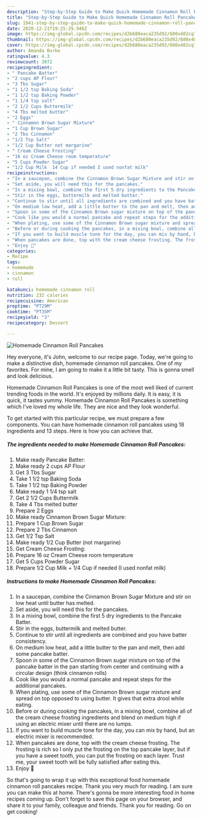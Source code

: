```yaml
---
description: "Step-by-Step Guide to Make Quick Homemade Cinnamon Roll Pancakes"
title: "Step-by-Step Guide to Make Quick Homemade Cinnamon Roll Pancakes"
slug: 1941-step-by-step-guide-to-make-quick-homemade-cinnamon-roll-pancakes
date: 2020-12-21T19:25:29.946Z
image: https://img-global.cpcdn.com/recipes/d2b680eaca235d92/680x482cq70/homemade-cinnamon-roll-pancakes-recipe-main-photo.jpg
thumbnail: https://img-global.cpcdn.com/recipes/d2b680eaca235d92/680x482cq70/homemade-cinnamon-roll-pancakes-recipe-main-photo.jpg
cover: https://img-global.cpcdn.com/recipes/d2b680eaca235d92/680x482cq70/homemade-cinnamon-roll-pancakes-recipe-main-photo.jpg
author: Amanda Burke
ratingvalue: 4.3
reviewcount: 3072
recipeingredient:
- " Pancake Batter"
- "2 cups AP Flour"
- "3 Tbs Sugar"
- "1 1/2 tsp Baking Soda"
- "1 1/2 tsp Baking Powder"
- "1 1/4 tsp salt"
- "2 1/2 Cups Buttermilk"
- "4 Tbs melted butter"
- "2 Eggs"
- " Cinnamon Brown Sugar Mixture"
- "1 Cup Brown Sugar"
- "2 Tbs Cinnamon"
- "1/2 Tsp Salt"
- "1/2 Cup Butter not margarine"
- " Cream Cheese Frosting"
- "16 oz Cream Cheese room temperature"
- "5 Cups Powder Sugar"
- "1/2 Cup Milk  14 Cup if needed I used nonfat milk"
recipeinstructions:
- "In a saucepan, combine the Cinnamon Brown Sugar Mixture and stir on low heat until butter has melted."
- "Set aside, you will need this for the pancakes."
- "In a mixing bowl, combine the first 5 dry ingredients to the Pancake Batter."
- "Stir in the eggs, buttermilk and melted butter."
- "Continue to stir until all ingredients are combined and you have batter consistency."
- "On medium low heat, add a little butter to the pan and melt, then add some pancake batter."
- "Spoon in some of the Cinnamon Brown sugar mixture on top of the pancake batter in the pan starting from center and continuing with a circular design (think cinnamon rolls)"
- "Cook like you would a normal pancake and repeat steps for the additional pancakes."
- "When plating, use some of the Cinnamon Brown sugar mixture and spread on top opposed to using butter. It gives that extra drool while eating."
- "Before or during cooking the pancakes, in a mixing bowl, combine all of the cream cheese frosting ingredients and blend on medium high if using an electric mixer until there are no lumps."
- "If you want to build muscle tone for the day, you can mix by hand, but an electric mixer is recommended."
- "When pancakes are done, top with the cream cheese frosting. The frosting is rich so I only put the frosting on the top pancake layer, but if you have a sweet tooth, you can put the frosting on each layer. Trust me, your sweet tooth will be fully satisfied after eating this."
- "Enjoy 🤪"
categories:
- Recipe
tags:
- homemade
- cinnamon
- roll

katakunci: homemade cinnamon roll 
nutrition: 232 calories
recipecuisine: American
preptime: "PT29M"
cooktime: "PT35M"
recipeyield: "3"
recipecategory: Dessert

---
```



![Homemade Cinnamon Roll Pancakes](https://img-global.cpcdn.com/recipes/d2b680eaca235d92/680x482cq70/homemade-cinnamon-roll-pancakes-recipe-main-photo.jpg)

Hey everyone, it's John, welcome to our recipe page. Today, we're going to make a distinctive dish, homemade cinnamon roll pancakes. One of my favorites. For mine, I am going to make it a little bit tasty. This is gonna smell and look delicious.

Homemade Cinnamon Roll Pancakes is one of the most well liked of current trending foods in the world. It's enjoyed by millions daily. It is easy, it is quick, it tastes yummy. Homemade Cinnamon Roll Pancakes is something which I've loved my whole life. They are nice and they look wonderful.




To get started with this particular recipe, we must prepare a few components. You can have homemade cinnamon roll pancakes using 18 ingredients and 13 steps. Here is how you can achieve that.

<!--inarticleads1-->

##### The ingredients needed to make Homemade Cinnamon Roll Pancakes:

1. Make ready  Pancake Batter:
1. Make ready 2 cups AP Flour
1. Get 3 Tbs Sugar
1. Take 1 1/2 tsp Baking Soda
1. Take 1 1/2 tsp Baking Powder
1. Make ready 1 1/4 tsp salt
1. Get 2 1/2 Cups Buttermilk
1. Take 4 Tbs melted butter
1. Prepare 2 Eggs
1. Make ready  Cinnamon Brown Sugar Mixture:
1. Prepare 1 Cup Brown Sugar
1. Prepare 2 Tbs Cinnamon
1. Get 1/2 Tsp Salt
1. Make ready 1/2 Cup Butter (not margarine)
1. Get  Cream Cheese Frosting:
1. Prepare 16 oz Cream Cheese room temperature
1. Get 5 Cups Powder Sugar
1. Prepare 1/2 Cup Milk + 1/4 Cup if needed (I used nonfat milk)




<!--inarticleads2-->

##### Instructions to make Homemade Cinnamon Roll Pancakes:

1. In a saucepan, combine the Cinnamon Brown Sugar Mixture and stir on low heat until butter has melted.
1. Set aside, you will need this for the pancakes.
1. In a mixing bowl, combine the first 5 dry ingredients to the Pancake Batter.
1. Stir in the eggs, buttermilk and melted butter.
1. Continue to stir until all ingredients are combined and you have batter consistency.
1. On medium low heat, add a little butter to the pan and melt, then add some pancake batter.
1. Spoon in some of the Cinnamon Brown sugar mixture on top of the pancake batter in the pan starting from center and continuing with a circular design (think cinnamon rolls)
1. Cook like you would a normal pancake and repeat steps for the additional pancakes.
1. When plating, use some of the Cinnamon Brown sugar mixture and spread on top opposed to using butter. It gives that extra drool while eating.
1. Before or during cooking the pancakes, in a mixing bowl, combine all of the cream cheese frosting ingredients and blend on medium high if using an electric mixer until there are no lumps.
1. If you want to build muscle tone for the day, you can mix by hand, but an electric mixer is recommended.
1. When pancakes are done, top with the cream cheese frosting. The frosting is rich so I only put the frosting on the top pancake layer, but if you have a sweet tooth, you can put the frosting on each layer. Trust me, your sweet tooth will be fully satisfied after eating this.
1. Enjoy 🤪




So that's going to wrap it up with this exceptional food homemade cinnamon roll pancakes recipe. Thank you very much for reading. I am sure you can make this at home. There's gonna be more interesting food in home recipes coming up. Don't forget to save this page on your browser, and share it to your family, colleague and friends. Thank you for reading. Go on get cooking!

